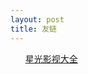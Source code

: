 ```yaml
---
layout: post
title: 友链
---
```

<ul style="list-style-type: none">
  <li>
   <a href="https://xgzblog.com" target="_blank">星光影视大全</a>
  </li>
  <li>
  </li>
</ul>
